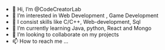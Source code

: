 - 👋 Hi, I’m @CodeCreatorLab
- 👀 I’m interested in Web Development , Game Development 
- 🚩 I consist skills like C/C++, Web-development, Sql
- 🌱 I’m currently learning Java, python, React and Mongo
- 💞️ I’m looking to collaborate on my projects
- 📫 How to reach me ...

<!---
CodeCreatorLab/CodeCreatorLab is a ✨ special ✨ repository because its `README.md` (this file) appears on your GitHub profile.
You can click the Preview link to take a look at your changes.
--->
